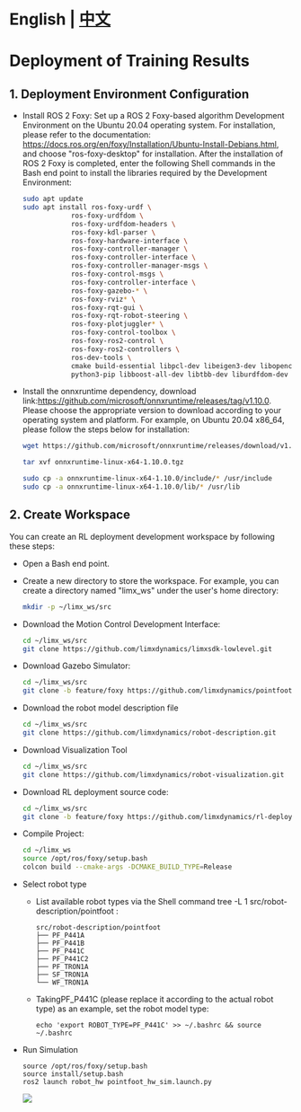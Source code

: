 # English | [中文](README.md)
# Deployment of Training Results



## 1. Deployment Environment Configuration

- Install ROS 2 Foxy: Set up a ROS 2 Foxy-based algorithm Development Environment on the Ubuntu 20.04 operating system. For installation, please refer to the documentation: https://docs.ros.org/en/foxy/Installation/Ubuntu-Install-Debians.html, and choose "ros-foxy-desktop" for installation. After the installation of ROS 2 Foxy is completed, enter the following Shell commands in the Bash end point to install the libraries required by the Development Environment:

    ```bash
    sudo apt update
    sudo apt install ros-foxy-urdf \
                ros-foxy-urdfdom \
                ros-foxy-urdfdom-headers \
                ros-foxy-kdl-parser \
                ros-foxy-hardware-interface \
                ros-foxy-controller-manager \
                ros-foxy-controller-interface \
                ros-foxy-controller-manager-msgs \
                ros-foxy-control-msgs \
                ros-foxy-controller-interface \
                ros-foxy-gazebo-* \
                ros-foxy-rviz* \
                ros-foxy-rqt-gui \
                ros-foxy-rqt-robot-steering \
                ros-foxy-plotjuggler* \
                ros-foxy-control-toolbox \
                ros-foxy-ros2-control \
                ros-foxy-ros2-controllers \
                ros-dev-tools \
                cmake build-essential libpcl-dev libeigen3-dev libopencv-dev libmatio-dev \
                python3-pip libboost-all-dev libtbb-dev liburdfdom-dev liborocos-kdl-dev -y
    ```

    

- Install the onnxruntime dependency, download link:https://github.com/microsoft/onnxruntime/releases/tag/v1.10.0. Please choose the appropriate version to download according to your operating system and platform. For example, on Ubuntu 20.04 x86_64, please follow the steps below for installation:
  
    ```Bash
    wget https://github.com/microsoft/onnxruntime/releases/download/v1.10.0/onnxruntime-linux-x64-1.10.0.tgz
    
    tar xvf onnxruntime-linux-x64-1.10.0.tgz
    
    sudo cp -a onnxruntime-linux-x64-1.10.0/include/* /usr/include
    sudo cp -a onnxruntime-linux-x64-1.10.0/lib/* /usr/lib
    ```



## 2. Create Workspace

You can create an RL deployment development workspace by following these steps:
- Open a Bash end point.
- Create a new directory to store the workspace. For example, you can create a directory named "limx_ws" under the user's home directory:
    ```Bash
    mkdir -p ~/limx_ws/src
    ```
    
- Download the Motion Control Development Interface:
    ```Bash
    cd ~/limx_ws/src
    git clone https://github.com/limxdynamics/limxsdk-lowlevel.git
    ```
    
- Download Gazebo Simulator:
    ```Bash
    cd ~/limx_ws/src
    git clone -b feature/foxy https://github.com/limxdynamics/pointfoot-gazebo-ros2.git
    ```
    
- Download the robot model description file
    ```Bash
    cd ~/limx_ws/src
    git clone https://github.com/limxdynamics/robot-description.git
    ```
    
- Download Visualization Tool
    ```Bash
    cd ~/limx_ws/src
    git clone https://github.com/limxdynamics/robot-visualization.git
    ```
    
- Download RL deployment source code:
    ```Bash
    cd ~/limx_ws/src
    git clone -b feature/foxy https://github.com/limxdynamics/rl-deploy-ros2-cpp.git
    ```
    
- Compile Project:
    ```Bash
    cd ~/limx_ws
    source /opt/ros/foxy/setup.bash
    colcon build --cmake-args -DCMAKE_BUILD_TYPE=Release
    ```

- Select robot type

  - List available robot types via the Shell command tree -L 1 src/robot-description/pointfoot : 
  
    ```
    src/robot-description/pointfoot
    ├── PF_P441A
    ├── PF_P441B
    ├── PF_P441C
    ├── PF_P441C2
    ├── PF_TRON1A
    ├── SF_TRON1A
    └── WF_TRON1A
    ```
  
  - TakingPF_P441C (please replace it according to the actual robot type) as an example, set the robot model type:
  
    ```
    echo 'export ROBOT_TYPE=PF_P441C' >> ~/.bashrc && source ~/.bashrc
    ```
  
- Run Simulation
  
  ```
  source /opt/ros/foxy/setup.bash
  source install/setup.bash
  ros2 launch robot_hw pointfoot_hw_sim.launch.py
  ```
  ![](doc/simulator.gif)

